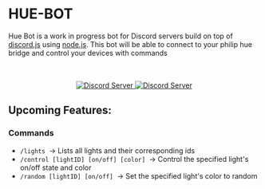 # HUE-BOT
Hue Bot is a work in progress bot for Discord servers build on top of [discord.js](https://discord.js.org) using [node.js](https://nodejs.org). This bot will be able to connect to your philip hue bridge and control your devices with commands

<p align="center">
  <br><br>
  <a href="https://discord.gg/3aR5MxGCrB">
    <img src="https://discord.com/api/guilds/576849541077401602/widget.png?style=shield" alt="Discord Server">
  </a>
  <a href="https://www.npmjs.com/package/discord.js">
    <img src="https://badgen.net/badge/Discord.js/v13.8.0/#5865F2?icon=discord" alt="Discord Server">
  </a>
  <br>
</p>

## Upcoming Features:
### Commands
- `/lights`&nbsp; -> Lists all lights and their corresponding ids
- `/control [lightID] [on/off] [color]`&nbsp; -> Control the specified light's on/off state and color
- `/random [lightID] [on/off]`&nbsp; -> Set the specified light's color to random
